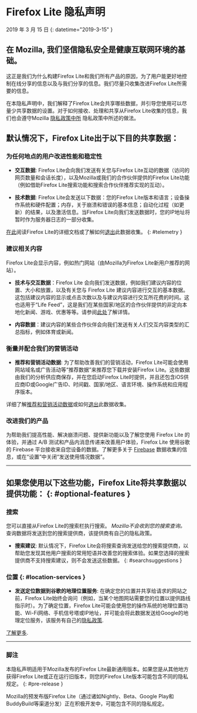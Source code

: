# <span class="privacy-header-firefox-lite">Firefox Lite</span> <span class="privacy-header-policy">隐私声明</span>

2019 年 3 月 15 日
{: datetime="2019-3-15" }

## 在 Mozilla, 我们坚信隐私安全是健康互联网环境的基础。

这正是我们为什么构建Firefox Lite和我们所有产品的原因，为了用户能更好地控制在线分享的信息以及与我们分享的信息。我们尽量只收集改进Firefox Lite所需要的信息。
 
在本隐私声明中，我们解释了Firefox Lite会共享哪些数据，并引导您使用可以尽量少共享数据的设置。对于如何接收、处理和共享从Firefox Lite收集的信息，我们也会遵守Mozilla [隐私政策中所](https://www.mozilla.org/privacy/) 隐私政策中所述的做法。

## 默认情况下，Firefox Lite出于以下目的共享数据：

### 为任何地点的用户改进性能和稳定性

* __交互数据__: Firefox Lite会向我们发送有关您与Firefox Lite互动的数据（访问的网页数量和会话长度），以及Mozilla或我们的合作伙伴提供的Firefox Lite功能（例如借助Firefox Lite搜索功能和搜索合作伙伴推荐实现的互动）。

* __技术数据__: Firefox Lite会发送以下数据：您的Firefox Lite版本和语言；设备操作系统和硬件配置；内存，关于崩溃和错误的基本信息；自动化过程（如更新）的结果，以及激活信息。当Firefox Lite向我们发送数据时，您的IP地址将暂时作为服务器日志的一部分收集。  

[在此](https://support.mozilla.org/kb/send-usage-data-firefox-mobile-devices)阅读Firefox Lite的详细文档或了解如何[退出](https://support.mozilla.org/kb/send-performance-data-improve-firefox)此数据收集。
{: #telemetry }

### 建议相关内容

Firefox Lite会显示内容，例如热门网站（由Mozilla为Firefox Lite新用户推荐的网站）。

* __技术与交互数据__：Firefox Lite 会向我们发送数据，例如我们建议内容的位置、大小和放置，以及有关您与 Firefox Lite 建议内容进行交互的基本数据。这包括建议内容的显示或点击次数以及与建议内容进行交互所花费的时间。这也适用于“Life Feed”，这是我们在某些国家/地区的合作伙伴提供的非定向本地化新闻、游戏、优惠等等。请参阅[此处](https://support.mozilla.org/kb/life-feed-firefox-lite)了解详情。

* __内容数据__：建议内容的某些合作伙伴会向我们发送有关人们交互内容类型的汇总指标，例如体育或新闻。

### 衡量并配合我们的营销活动

* __推荐和营销活动数据__: 为了帮助改善我们的营销活动，Firefox Lite可能会使用网站域名或广告活动等“推荐数据”来推荐您下载并安装Firefox Lite。这些数据由我们的分析供应商保存，并在您启动Firefox Lite时提供，并且还包含iOS供应商ID或Google广告ID、时间戳、国家/地区、语言环境、操作系统和应用程序版本。

详细了解[推荐和营销活动数据](https://github.com/mozilla-tw/Rocket/wiki/Telemetry#install-campaign-tracking)或如何[退出](https://support.mozilla.org/kb/send-usage-data-firefox-mobile-devices)此数据收集。

### 改进我们的产品

为帮助我们提高性能、解决崩溃问题、提供新功能以及了解您使用 Firefox Lite 的体验，并通过 A/B 测试和产品内消息传递来改善用户体验，Firefox Lite 使用谷歌的 Firebase 平台接收来自您设备的数据。了解更多关于 [Firebase](https://support.google.com/firebase/answer/6318039?hl=en) 数据收集的信息，或在“设置”中关闭“发送使用情况数据”。

---

## 如果您使用以下这些功能，Firefox Lite将共享数据以提供功能： {: #optional-features }

### 搜索

您可以直接从Firefox Lite的搜索栏执行搜索。  _Mozilla不会收到您的搜索查询。_ 查询数据将发送到您的搜索提供商，该提供商有自己的隐私政策。  

* __搜索建议__: 默认情况下，Firefox Lite会将搜索查询发送给您的搜索提供商，以帮助您发现其他用户搜索的常用短语并改善您的搜索体验。如果您选择的搜索提供商不支持搜索建议，则不会发送这些数据。
{: #searchsuggestions }
    
### 位置 {: #location-services }

* __发送定位数据到谷歌的地理位置服务__: 在确定您的位置并共享给请求的网站之前，Firefox Lite始终会询问（例如，当某个地图网站需要您的位置以提供路线指示时）。为了确定位置，Firefox Lite可能会使用您的操作系统的地理位置功能、Wi-Fi网络、手机信号塔或IP地址，并可能会将此数据发送给Google的地理定位服务，该服务有自己的[隐私政策](https://www.google.com/privacy/lsf.html).

[了解更多](https://www.mozilla.org/firefox/geolocation/).

---

### 脚注

本隐私声明适用于Mozilla发布的Firefox Lite最新通用版本。如果您是从其他地方获得Firefox Lite或正在运行旧版本，则您的Firefox Lite版本可能包含不同的隐私规定。
{: #pre-release }

Mozilla的预发布版Firefox Lite（通过诸如Nightly、Beta、Google Play和BuddyBuild等渠道分发）正在积极开发中，可能包含不同的隐私规定。
